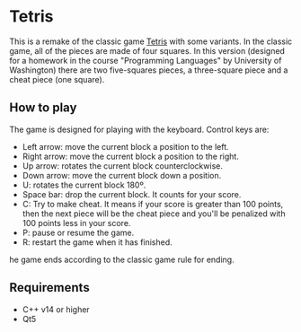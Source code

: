 # Tetris

This is a remake of the classic game [Tetris](https://en.wikipedia.org/wiki/Tetris)
with some variants. In the classic game, all of the pieces are made of four squares.
In this version (designed for a homework in the course "Programming Languages"
by University of Washington) there are two five-squares pieces,
a three-square piece and a cheat piece (one square).

## How to play

The game is designed for playing with the keyboard. Control keys are:

- Left arrow: move the current block a position to the left.
- Right arrow: move the current block a position to the right.
- Up arrow: rotates the current block counterclockwise.
- Down arrow: move the current block down a position.
- U: rotates the current block 180º.
- Space bar: drop the current block. It counts for your score.
- C: Try to make cheat. It means if your score is greater than 100 points,
  then the next piece will be the cheat piece and you'll be penalized with 100
  points less in your score.
- P: pause or resume the game.
- R: restart the game when it has finished.

he game ends according to the classic game rule for ending.

## Requirements

- C++ v14 or higher
- Qt5
